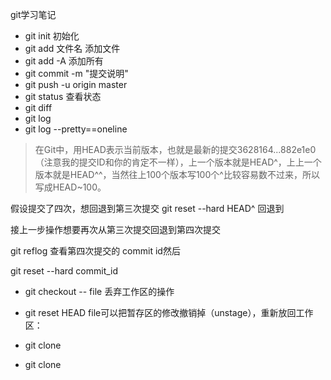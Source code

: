 git学习笔记

* git init 初始化
* git add 文件名 添加文件
* git add -A 添加所有
* git commit -m "提交说明"
* git push -u origin master
* git status 查看状态
* git diff
* git log
* git log --pretty==oneline

>在Git中，用HEAD表示当前版本，也就是最新的提交3628164...882e1e0（注意我的提交ID和你的肯定不一样），上一个版本就是HEAD^，上上一个版本就是HEAD^^，当然往上100个版本写100个^比较容易数不过来，所以写成HEAD~100。

假设提交了四次，想回退到第三次提交
 git reset --hard HEAD^ 回退到
 
 接上一步操作想要再次从第三次提交回退到第四次提交

git reflog 查看第四次提交的 commit id然后

git reset --hard commit_id

* git checkout -- file 丢弃工作区的操作

* git reset HEAD file可以把暂存区的修改撤销掉（unstage），重新放回工作区：

* git clone 
* git clone 
